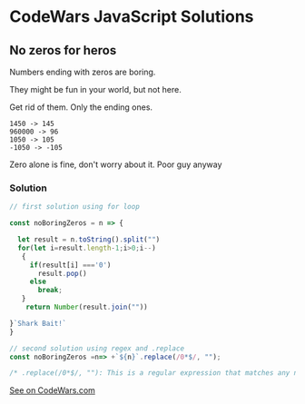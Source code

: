 # CodeWars JavaScript Solutions

## No zeros for heros

Numbers ending with zeros are boring.

They might be fun in your world, but not here.

Get rid of them. Only the ending ones.

```
1450 -> 145
960000 -> 96
1050 -> 105
-1050 -> -105
```

Zero alone is fine, don't worry about it. Poor guy anyway

### Solution

```javascript
// first solution using for loop

const noBoringZeros = n => {

  let result = n.toString().split("")
  for(let i=result.length-1;i>0;i--)
   {
     if(result[i] ==='0')
       result.pop()
     else
       break;
   }
    return Number(result.join(""))

}`Shark Bait!`
}

// second solution using regex and .replace
const noBoringZeros =n=> +`${n}`.replace(/0*$/, "");

/* .replace(/0*$/, ""): This is a regular expression that matches any number of trailing zeros at the end of the string and replaces them with an empty string. The $ character represents the end of the string, and the 0* pattern matches any number of zeros. */

```

[See on CodeWars.com](https://www.codewars.com/kata/570a6a46455d08ff8d001002/javascript)
